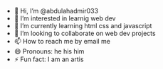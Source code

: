 - 👋 Hi, I’m @abdulahadmir033
- 👀 I’m interested in learnig web dev
- 🌱 I’m currently learning html css and javascript
- 💞️ I’m looking to collaborate on web dev projects 
- 📫 How to reach me by email me 
- 😄 Pronouns: he his him
- ⚡ Fun fact: I am an artis

<!---
abdulahadmir033/abdulahadmir033 is a ✨ special ✨ repository because its `README.md` (this file) appears on your GitHub profile.
You can click the Preview link to take a look at your changes.
--->
